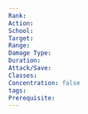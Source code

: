 ```yaml
---
Rank: 
Action: 
School: 
Target: 
Range: 
Damage Type: 
Duration: 
Attack/Save: 
Classes: 
Concentration: false
tags: 
Prerequisite:
---
```

